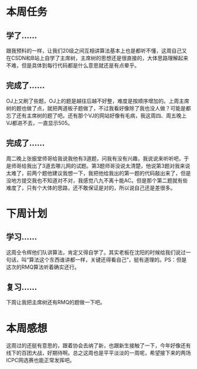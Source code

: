 # 本周任务 #

## 学了…… ##

跟我预料的一样，让我们20级之间互相讲算法基本上也是都听不懂，这周自己又在CSDN和B站上自学了主席树，主席树的思想还是很直接的，大体思路理解起来不难，但是具体到每行代码都是什么意思就还是有点晕乎。

## 完成了…… ##

OJ上又刷了些题，OJ上的题是越往后越不好整，难度是按顺序增加的。上周主席树的题也做了点，就把两道板子题做了，不过我看好像除了我也没人做？可能是都忘了还有主席树的题了吧。还有那个VJ的网站好像有毛病，我这周四、周五晚上VJ都进不去，一直显示505。

## 完成了…… ##

周二晚上张振堂师哥给我说我他有3道题，问我有没有兴趣，我说说来听听吧，于是师哥给我出了3道去哪儿网的试题。第3题师哥没说太清楚，他说第3题对我来说太难了，前两个题他建议我想一下，我把他给我出的第一题的代码敲出来了，但是没地方提交我也不知道对不对，我感觉八九不离十能AC。但是那个第二题就有些难度了，只有个大体的思路，还不敢保证是对的，所以说自己还是差很多。

# 下周计划 #

## 学习…… ##

这周仝令辉他们队讲算法，肯定又得自学了。其实老板在沈阳的时候给我们说过一句话，叫“算法这个东西谁讲都一样，关键还得看自己”，挺有道理的。PS：但是这次的RMQ算法听着确实还行。

## 复习…… ##

下周让我把主席树还有RMQ的题做一下吧。

# 本周感想 #

这周过的还挺有意思的，跟着协会去纳了新，也跟新生接触了一下，今年好像还有线下的百团大战，好期待啊。总之这周也是平平淡淡的一周呢，希望接下来的两场ICPC网选赛也能正常发挥吧。

